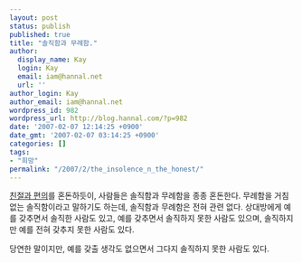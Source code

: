 ```yaml
---
layout: post
status: publish
published: true
title: "솔직함과 무례함."
author:
  display_name: Kay
  login: Kay
  email: iam@hannal.net
  url: ''
author_login: Kay
author_email: iam@hannal.net
wordpress_id: 982
wordpress_url: http://blog.hannal.com/?p=982
date: '2007-02-07 12:14:25 +0900'
date_gmt: '2007-02-07 03:14:25 +0900'
categories: []
tags:
- "희망"
permalink: "/2007/2/the_insolence_n_the_honest/"
---
```

<p><a href="http://blog.hannal.com/kindness_n_convenience/">친절과 편의</a>를 혼돈하듯이, 사람들은 솔직함과 무례함을 종종 혼돈한다. 무례함을 거침 없는 솔직함이라고 말하기도 하는데, 솔직함과 무례함은 전혀 관련 없다. 상대방에게 예를 갖추면서 솔직한 사람도 있고, 예를 갖추면서 솔직하지 못한 사람도 있으며, 솔직하지만 예를 전혀 갖추지 못한 사람도 있다.</p>
<p>당연한 말이지만, 예를 갖출 생각도 없으면서 그다지 솔직하지 못한 사람도 있다.</p>
